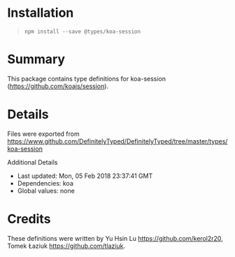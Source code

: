 # Installation
> `npm install --save @types/koa-session`

# Summary
This package contains type definitions for koa-session (https://github.com/koajs/session).

# Details
Files were exported from https://www.github.com/DefinitelyTyped/DefinitelyTyped/tree/master/types/koa-session

Additional Details
 * Last updated: Mon, 05 Feb 2018 23:37:41 GMT
 * Dependencies: koa
 * Global values: none

# Credits
These definitions were written by Yu Hsin Lu <https://github.com/kerol2r20>, Tomek Łaziuk <https://github.com/tlaziuk>.
